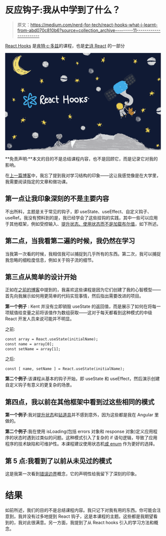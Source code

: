 # 反应钩子:我从中学到了什么？

> 原文：<https://medium.com/nerd-for-tech/react-hooks-what-i-learnt-from-abd070c810b6?source=collection_archive---------11----------------------->

[React Hooks](https://epicreact.dev/learn/) 是[肯特·c·多兹](https://twitter.com/kentcdodds)的课程，也是[史诗 React](https://epicreact.dev/learn) 的一部分

![](img/84e8eab4be4dbaf01a6c8b2bce04872a.png)

**免责声明:**本文的目的不是总结课程内容，也不是回顾它，而是记录它对我的影响。

在[上一篇博客](/nerd-for-tech/react-fundamentals-what-i-learnt-from-710134ade203)中，我忘了提到我对学习结构的印象——这让我感觉像是在大学里，我需要阅读指定的文章和做功课。

## 第一点让我印象深刻的不是主要内容

不出所料，主题是关于常见的钩子，即 useState、useEffect、自定义钩子、useRef。我没有预料到的是，我已经学会了这些挂钩的实践，其中一些可以应用于其他框架，例如受控输入、[提升状态、](https://reactjs.org/docs/lifting-state-up.html)[使用状态而不是加载布尔值](https://kentcdodds.com/blog/stop-using-isloading-booleans)，如下所述。

## 第二点，当我看第二遍的时候，我仍然在学习

当我第一次看的时候，我相信我可以捕捉到几乎所有的东西。第二次，我可以捕捉我忽略的细粒度信息，例如关于钩子流的细节。

## 第三点从简单的设计开始

正如在[之前的博客](/nerd-for-tech/react-fundamentals-what-i-learnt-from-710134ade203)中提到的，我喜欢这些课程是因为它们创建了我的心智模型——首先向我展示如何用更简单的代码实现事情，然后指出需要改进的项目。

**第一个例子** : Kent 并没有立即销毁 useState 的返回值，而是展示了如何在将每一项赋值给变量之前将该值作为数组获取——这对于每天都看到这种模式的中级 React 开发人员来说可能并不明显。

之前:

```
const array = React.useState(initialName);
const name = array[0];
const setName = array[1];
```

之后:

```
const [ name, setName ] = React.useState(initialName);
```

**第二个例子**:该课程从基本的钩子开始，即 useState 和 useEffect，然后演示创建自定义钩子有意义的更复杂的场景。

## 第四点，我以前在其他框架中看到过这些相同的模式

**第一个例子**:我对[提升状态](https://reactjs.org/docs/lifting-state-up.html)和[钻道具](https://kentcdodds.com/blog/prop-drilling)并不感到意外，因为这些都是我在 Angular 里做的。

**第二个例子**:我在使用 isLoading(包括 errors 对象和 response 对象)定义应用程序的状态时遇到过类似的问题。这种模式引入了复杂的 if 语句逻辑，导致了应用程序的技术缺陷和可维护性。本课程建议使用状态机[或 enum](https://kentcdodds.com/blog/stop-using-isloading-booleans) 作为更好的选择。

## 第 5 点:我看到了以前从未见过的模式

这是我第一次看到[错误边界](https://reactjs.org/docs/error-boundaries.html)概念，它的声明性给我留下了深刻的印象。

# 结果

如前所述，我们的目的不是总结课程内容。我只记下对我有用的东西。你可能会注意到，我并没有过多地提到 React 钩子，这是本课程的主题。这些都是我期望看到的，我对此很满意。另一方面，我提到了从 React hooks 引入的学习方法和概念。